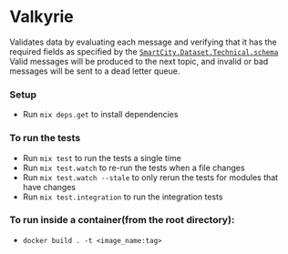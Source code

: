 # Valkyrie

Validates data by evaluating each message and verifying that it has the required fields as specified by the [`SmartCity.Dataset.Technical.schema`](https://github.com/smartcitiesdata/smart_city/blob/master/lib/smart_city/dataset/technical.ex) Valid messages will be produced to the next topic, and invalid or bad messages will be sent to a dead letter queue.

### Setup

  * Run `mix deps.get` to install dependencies

### To run the tests

  * Run `mix test` to run the tests a single time
  * Run `mix test.watch` to re-run the tests when a file changes
  * Run `mix test.watch --stale` to only rerun the tests for modules that have changes
  * Run `mix test.integration` to run the integration tests

### To run inside a container(from the root directory):
  * `docker build . -t <image_name:tag>`
